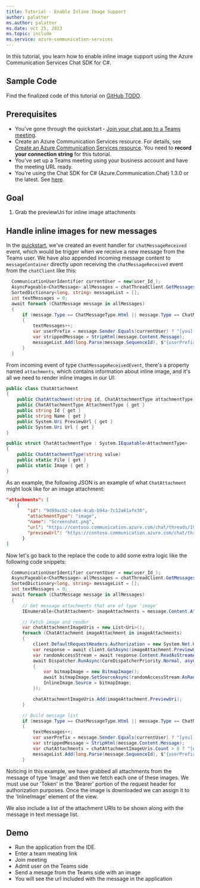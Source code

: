 ```yaml
---
title: Tutorial - Enable Inline Image Support
author: palatter
ms.author: palatter
ms.date: oct 25, 2023
ms.topic: include
ms.service: azure-communication-services
---
```


In this tutorial, you learn how to enable inline image support using the Azure Communication Services Chat SDK for C#.

## Sample Code
Find the finalized code of this tutorial on [GitHub TODO](<TODO>).

## Prerequisites 

* You've gone through the quickstart - [Join your chat app to a Teams meeting](../../../quickstarts/chat/meeting-interop.md). 
* Create an Azure Communication Services resource. For details, see [Create an Azure Communication Services resource](../../../quickstarts/create-communication-resource.md). You need to **record your connection string** for this tutorial.
* You've set up a Teams meeting using your business account and have the meeting URL ready.
* You're using the Chat SDK for C# (Azure.Communication.Chat) 1.3.0 or the latest. See [here](https://www.nuget.org/packages/Azure.Communication.Chat/).
  
## Goal

1. Grab the previewUri for inline image attachments

## Handle inline images for new messages

In the [quickstart](../../../quickstarts/chat/meeting-interop.md), we've created an event handler for `chatMessageReceived` event, which would be trigger when we receive a new message from the Teams user. We have also appended incoming message content to `messageContainer` directly upon receiving the `chatMessageReceived` event from the `chatClient` like this:

```c#
  CommunicationUserIdentifier currentUser = new(user_Id_);
  AsyncPageable<ChatMessage> allMessages = chatThreadClient.GetMessagesAsync();
  SortedDictionary<long, string> messageList = [];
  int textMessages = 0;
  await foreach (ChatMessage message in allMessages)
  {
      if (message.Type == ChatMessageType.Html || message.Type == ChatMessageType.Text)
      {
          textMessages++;
          var userPrefix = message.Sender.Equals(currentUser) ? "[you]:" : "";
          var strippedMessage = StripHtml(message.Content.Message);
          messageList.Add(long.Parse(message.SequenceId), $"{userPrefix}{strippedMessage}");
      }
  }
```
From incoming event of type `ChatMessageReceivedEvent`, there's a property named `attachments`, which contains information about inline image, and it's all we need to render inline images in our UI:

```c#
public class ChatAttachment
{
    public ChatAttachment(string id, ChatAttachmentType attachmentType)
    public ChatAttachmentType AttachmentType { get }
    public string Id { get }
    public string Name { get }
    public System.Uri PreviewUrl { get }
    public System.Uri Url { get }
}

public struct ChatAttachmentType : System.IEquatable<AttachmentType>
{
    public ChatAttachmentType(string value)
    public static File { get }
    public static Image { get }
}
```

As an example, the following JSON is an example of what `ChatAttachment` might look like for an image attachment:

```json
"attachments": [
    {
        "id": "9d89acb2-c4e4-4cab-b94a-7c12a61afe30",
        "attachmentType": "image",
        "name": "Screenshot.png",
        "url": "https://contoso.communication.azure.com/chat/threads/19:9d89acb29d89acb2@thread.v2/images/9d89acb2-c4e4-4cab-b94a-7c12a61afe30/views/original?api-version=2023-11-03",
        "previewUrl": "https://contoso.communication.azure.com/chat/threads/19:9d89acb29d89acb2@thread.v2/images/9d89acb2-c4e4-4cab-b94a-7c12a61afe30/views/small?api-version=2023-11-03"
      }
]
```

Now let's go back to the replace the code to add some extra logic like the following code snippets: 

```c#
  CommunicationUserIdentifier currentUser = new(user_Id_);
  AsyncPageable<ChatMessage> allMessages = chatThreadClient.GetMessagesAsync();
  SortedDictionary<long, string> messageList = [];
  int textMessages = 0;
  await foreach (ChatMessage message in allMessages)
  {
      // Get message attachments that are of type 'image'
      IEnumerable<ChatAttachment> imageAttachments = message.Content.Attachments.Where(x => x.AttachmentType == ChatAttachmentType.Image);

      // Fetch image and render
      var chatAttachmentImageUris = new List<Uri>();
      foreach (ChatAttachment imageAttachment in imageAttachments)
      {
          client.DefaultRequestHeaders.Authorization = new System.Net.Http.Headers.AuthenticationHeaderValue("Bearer", communicationTokenCredential.GetToken().Token);
          var response = await client.GetAsync(imageAttachment.PreviewUri);
          var randomAccessStream = await response.Content.ReadAsStreamAsync();
          await Dispatcher.RunAsync(CoreDispatcherPriority.Normal, async () =>
          {
              var bitmapImage = new BitmapImage();
              await bitmapImage.SetSourceAsync(randomAccessStream.AsRandomAccessStream());
              InlineImage.Source = bitmapImage;
          });

          chatAttachmentImageUris.Add(imageAttachment.PreviewUri);
      }

      // Build message list
      if (message.Type == ChatMessageType.Html || message.Type == ChatMessageType.Text)
      {
          textMessages++;
          var userPrefix = message.Sender.Equals(currentUser) ? "[you]:" : "";
          var strippedMessage = StripHtml(message.Content.Message);
          var chatAttachments = chatAttachmentImageUris.Count > 0 ? "[Attachments]:\n" + string.Join(",\n", chatAttachmentImageUris) : "";
          messageList.Add(long.Parse(message.SequenceId), $"{userPrefix}{strippedMessage}\n{chatAttachments}");
      }
```

Noticing in this example, we have grabbed all attachments from the message of type 'Image' and then we fetch each one of these images. We must use our 'Token' in the 'Bearer' portion of the request header for authorization purposes. Once the image is downloaded we can assign it to the 'InlineImage' element of the view.

We also include a list of the attachment URIs to be shown along with the message in text message list.

## Demo

* Run the application from the IDE.
* Enter a team meating link
* Join meeting
* Admit user on the Teams side
* Send a mesage from the Teams side with an image
* You will see the url included with the message in the application

